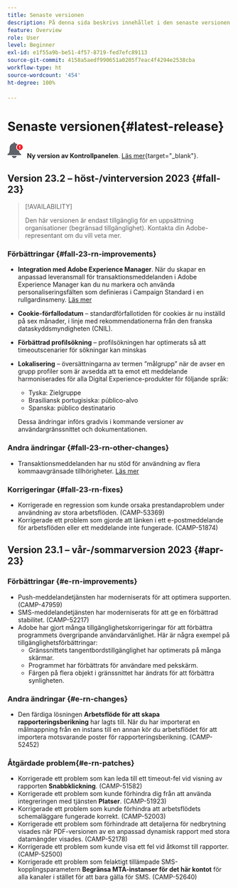```yaml
---
title: Senaste versionen
description: På denna sida beskrivs innehållet i den senaste versionen av Campaign Standard
feature: Overview
role: User
level: Beginner
exl-id: e1f55a9b-be51-4f57-8719-fed7efc89113
source-git-commit: 4158a5aedf990651a0205f7eac4f4294e2538cba
workflow-type: ht
source-wordcount: '454'
ht-degree: 100%

---
```



# Senaste versionen{#latest-release}

![Kontrollpanelen](assets/do-not-localize/cp-icon.png) **Ny version av Kontrollpanelen**. [Läs mer](https://experienceleague.adobe.com/docs/control-panel/using/release-notes.html?lang=sv){target="_blank"}.



## Version 23.2 – höst-/vinterversion 2023 {#fall-23}

>[!AVAILABILITY]
>
>Den här versionen är endast tillgänglig för en uppsättning organisationer (begränsad tillgänglighet). Kontakta din Adobe-representant om du vill veta mer.

### Förbättringar {#fall-23-rn-improvements}

* **Integration med Adobe Experience Manager**. När du skapar en anpassad leveransmall för transaktionsmeddelanden i Adobe Experience Manager kan du nu markera och använda personaliseringsfälten som definieras i Campaign Standard i en rullgardinsmeny. [Läs mer](../../integrating/using/creating-email-experience-manager.md)

* **Cookie-förfallodatum** – standardförfallotiden för cookies är nu inställd på sex månader, i linje med rekommendationerna från den franska dataskyddsmyndigheten (CNIL).

* **Förbättrad profilsökning** – profilsökningen har optimerats så att timeoutscenarier för sökningar kan minskas

* **Lokalisering** – översättningarna av termen ”målgrupp” när de avser en grupp profiler som är avsedda att ta emot ett meddelande harmoniserades för alla Digital Experience-produkter för följande språk:

   * Tyska: Zielgruppe
   * Brasiliansk portugisiska: público-alvo
   * Spanska: público destinatario

  Dessa ändringar införs gradvis i kommande versioner av användargränssnittet och dokumentationen.


### Andra ändringar {#fall-23-rn-other-changes}

* Transaktionsmeddelanden har nu stöd för användning av flera kommaavgränsade tillhörigheter. [Läs mer](../../sending/using/managing-typologies.md)

### Korrigeringar {#fall-23-rn-fixes}

* Korrigerade en regression som kunde orsaka prestandaproblem under användning av stora arbetsflöden. (CAMP-53369)
* Korrigerade ett problem som gjorde att länken i ett e-postmeddelande för arbetsflöden eller ett meddelande inte fungerade. (CAMP-51874)

## Version 23.1 – vår-/sommarversion 2023 {#apr-23}

### Förbättringar {#e-rn-improvements}

* Push-meddelandetjänsten har moderniserats för att optimera supporten. (CAMP-47959)
* SMS-meddelandetjänsten har moderniserats för att ge en förbättrad stabilitet. (CAMP-52217)
* Adobe har gjort många tillgänglighetskorrigeringar för att förbättra programmets övergripande användarvänlighet. Här är några exempel på tillgänglighetsförbättringar:
   * Gränssnittets tangentbordstillgänglighet har optimerats på många skärmar.
   * Programmet har förbättrats för användare med pekskärm.
   * Färgen på flera objekt i gränssnittet har ändrats för att förbättra synligheten.

### Andra ändringar {#e-rn-changes}

* Den färdiga lösningen **Arbetsflöde för att skapa rapporteringsberikning** har lagts till. När du har importerat en målmappning från en instans till en annan kör du arbetsflödet för att importera motsvarande poster för rapporteringsberikning. (CAMP-52452)

### Åtgärdade problem{#e-rn-patches}

* Korrigerade ett problem som kan leda till ett timeout-fel vid visning av rapporten **Snabbklickning**. (CAMP-51582)
* Korrigerade ett problem som kunde förhindra dig från att använda integreringen med tjänsten **Platser**. (CAMP-51923)
* Korrigerade ett problem som kunde förhindra att arbetsflödets schemaläggare fungerade korrekt. (CAMP-52003)
* Korrigerade ett problem som förhindrade att detaljerna för nedbrytning visades när PDF-versionen av en anpassad dynamisk rapport med stora datamängder visades. (CAMP-52178)
* Korrigerade ett problem som kunde visa ett fel vid åtkomst till rapporter. (CAMP-52500)
* Korrigerade ett problem som felaktigt tillämpade SMS-kopplingsparametern **Begränsa MTA-instanser för det här kontot** för alla kanaler i stället för att bara gälla för SMS. (CAMP-52640)
